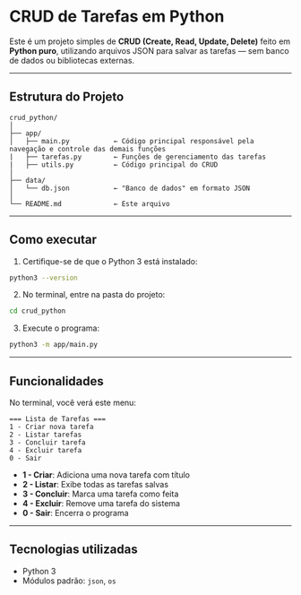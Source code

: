 # CRUD de Tarefas em Python

Este é um projeto simples de **CRUD (Create, Read, Update, Delete)** feito em **Python puro**, utilizando arquivos JSON para salvar as tarefas — sem banco de dados ou bibliotecas externas.

---

## Estrutura do Projeto

```
crud_python/
│
├── app/
│   ├── main.py           ← Código principal responsável pela navegação e controle das demais funções
|   ├── tarefas.py        ← Funções de gerenciamento das tarefas
|   ├── utils.py          ← Código principal do CRUD
│
├── data/
│   └── db.json           ← "Banco de dados" em formato JSON
│
└── README.md             ← Este arquivo
```

---

## Como executar

1. Certifique-se de que o Python 3 está instalado:

```bash
python3 --version
```

2. No terminal, entre na pasta do projeto:

```bash
cd crud_python
```

3. Execute o programa:

```bash
python3 -m app/main.py
```

---

## Funcionalidades

No terminal, você verá este menu:

```
=== Lista de Tarefas ===
1 - Criar nova tarefa
2 - Listar tarefas
3 - Concluir tarefa
4 - Excluir tarefa
0 - Sair
```

- **1 - Criar**: Adiciona uma nova tarefa com título
- **2 - Listar**: Exibe todas as tarefas salvas
- **3 - Concluir**: Marca uma tarefa como feita
- **4 - Excluir**: Remove uma tarefa do sistema
- **0 - Sair**: Encerra o programa

---

## Tecnologias utilizadas

- Python 3
- Módulos padrão: `json`, `os`

